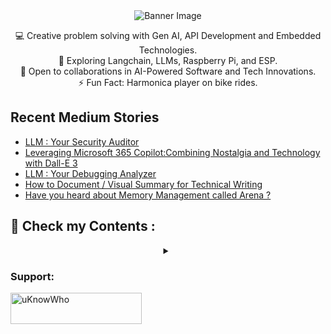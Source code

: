 <div align="center">
  <img src="https://github.com/mdabir1203/mdabir1203/assets/66947064/dc33981c-00bf-42e4-a644-06d63ecc16d7" alt="Banner Image" />
  
</div>


<p style="text-align: center;">

<div align="center">
💻 Creative problem solving with Gen AI, API Development and Embedded Technologies.<br>
🌱 Exploring Langchain, LLMs, Raspberry Pi, and ESP.<br>
🚀 Open to collaborations in AI-Powered Software and Tech Innovations.<br>
⚡ Fun Fact: Harmonica player on bike rides. 
</p>
</div>



## Recent Medium Stories

<!-- BLOG-POST-LIST:START -->
- [LLM : Your Security Auditor](https://medium.com/@md.abir1203/llm-your-security-auditor-1771bb4382fa?source=rss-b62bf3bb75c7------2)
- [Leveraging Microsoft 365 Copilot:Combining Nostalgia and Technology with Dall-E 3](https://medium.com/@md.abir1203/combining-nostalgia-and-technology-with-dall-e-3-e49a074e1c0d?source=rss-b62bf3bb75c7------2)
- [LLM :  Your Debugging Analyzer](https://medium.com/@md.abir1203/llm-your-debugging-analyzer-80e9901f1361?source=rss-b62bf3bb75c7------2)
- [How to Document / Visual Summary for Technical Writing](https://medium.com/@md.abir1203/how-to-document-visual-summary-for-technical-writing-1c24c76a5364?source=rss-b62bf3bb75c7------2)
- [Have you heard about Memory Management called Arena ?](https://medium.com/@md.abir1203/have-you-heard-about-memory-management-called-arena-4a515b990fbd?source=rss-b62bf3bb75c7------2)
<!-- BLOG-POST-LIST:END -->


## 👀 Check my Contents :


<div align="center">
<details>
 <summary></summary>
    <video src="https://github.com/mdabir1203/mdabir1203/assets/66947064/0d8e4dda-c4e2-48d7-b74f-ffedb2a30377" controls alt="Are you CringeWorthy?">
    </video>
    <figcaption>4r3 y0u Cr1n63W0r7hy?</figcaption>
  <a href="https://abir4.gumroad.com/l/dbnrjo" target="_blank">
  <img src="https://buymyproduct.png" alt="Buy Here">
</a>
</details>
</div>




**<h3 align="left">Support:</h3>**
<p><a href="https://www.buymeacoffee.com/uKnowWho"> <img align="left" src="https://cdn.buymeacoffee.com/buttons/v2/default-yellow.png" height="50" width="210" alt="uKnowWho" /></a></p><br><br>



